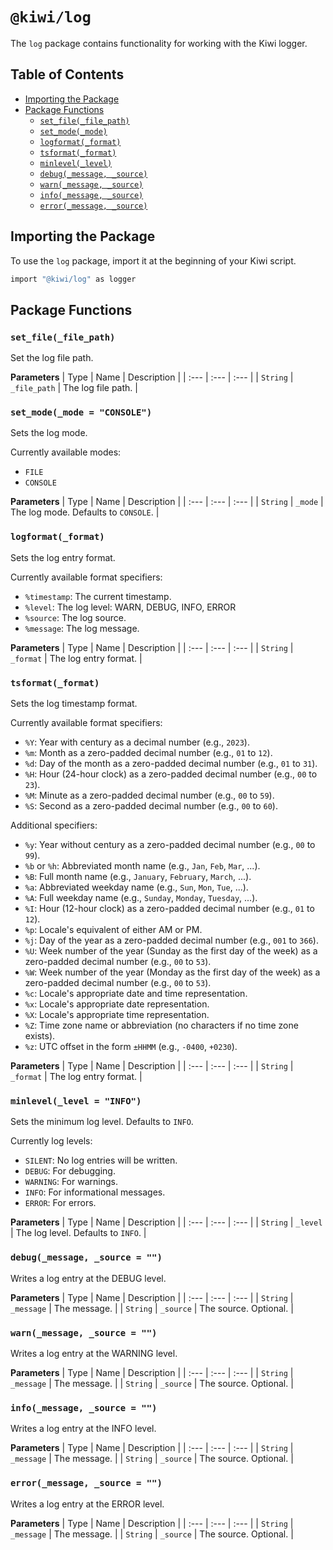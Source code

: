 # `@kiwi/log`

The `log` package contains functionality for working with the Kiwi logger.

## Table of Contents

- [Importing the Package](#importing-the-package)
- [Package Functions](#package-functions)
  - [`set_file(_file_path)`](#set_file_file_path)
  - [`set_mode(_mode)`](#set_mode_mode--console)
  - [`logformat(_format)`](#logformat_format)
  - [`tsformat(_format)`](#tsformat_format)
  - [`minlevel(_level)`](#minlevel_level--info)
  - [`debug(_message, _source)`](#debug_message-_source--)
  - [`warn(_message, _source)`](#warn_message-_source--)
  - [`info(_message, _source)`](#info_message-_source--)
  - [`error(_message, _source)`](#error_message-_source--)

## Importing the Package

To use the `log` package, import it at the beginning of your Kiwi script.

```ruby
import "@kiwi/log" as logger
```

## Package Functions

### `set_file(_file_path)`

Set the log file path.

**Parameters**
| Type | Name | Description |
| :--- | :--- | :--- |
| `String` | `_file_path` | The log file path. |

### `set_mode(_mode = "CONSOLE")`

Sets the log mode.

Currently available modes:
- `FILE`
- `CONSOLE`

**Parameters**
| Type | Name | Description |
| :--- | :--- | :--- |
| `String` | `_mode` | The log mode. Defaults to `CONSOLE`. |

### `logformat(_format)`

Sets the log entry format.

Currently available format specifiers:
- `%timestamp`: The current timestamp.
- `%level`: The log level: WARN, DEBUG, INFO, ERROR
- `%source`: The log source.
- `%message`: The log message.

**Parameters**
| Type | Name | Description |
| :--- | :--- | :--- |
| `String` | `_format` | The log entry format. |

### `tsformat(_format)`

Sets the log timestamp format.

Currently available format specifiers:
- `%Y`: Year with century as a decimal number (e.g., `2023`).
- `%m`: Month as a zero-padded decimal number (e.g., `01` to `12`).
- `%d`: Day of the month as a zero-padded decimal number (e.g., `01` to `31`).
- `%H`: Hour (24-hour clock) as a zero-padded decimal number (e.g., `00` to `23`).
- `%M`: Minute as a zero-padded decimal number (e.g., `00` to `59`).
- `%S`: Second as a zero-padded decimal number (e.g., `00` to `60`).

Additional specifiers:
- `%y`: Year without century as a zero-padded decimal number (e.g., `00` to `99`).
- `%b` or `%h`: Abbreviated month name (e.g., `Jan`, `Feb`, `Mar`, ...).
- `%B`: Full month name (e.g., `January`, `February`, `March`, ...).
- `%a`: Abbreviated weekday name (e.g., `Sun`, `Mon`, `Tue`, ...).
- `%A`: Full weekday name (e.g., `Sunday`, `Monday`, `Tuesday`, ...).
- `%I`: Hour (12-hour clock) as a zero-padded decimal number (e.g., `01` to `12`).
- `%p`: Locale's equivalent of either AM or PM.
- `%j`: Day of the year as a zero-padded decimal number (e.g., `001` to `366`).
- `%U`: Week number of the year (Sunday as the first day of the week) as a zero-padded decimal number (e.g., `00` to `53`).
- `%W`: Week number of the year (Monday as the first day of the week) as a zero-padded decimal number (e.g., `00` to `53`).
- `%c`: Locale's appropriate date and time representation.
- `%x`: Locale's appropriate date representation.
- `%X`: Locale's appropriate time representation.
- `%Z`: Time zone name or abbreviation (no characters if no time zone exists).
- `%z`: UTC offset in the form `±HHMM` (e.g., `-0400`, `+0230`).

**Parameters**
| Type | Name | Description |
| :--- | :--- | :--- |
| `String` | `_format` | The log entry format. |

### `minlevel(_level = "INFO")`

Sets the minimum log level. Defaults to `INFO`.

Currently log levels:
- `SILENT`: No log entries will be written.
- `DEBUG`: For debugging.
- `WARNING`: For warnings.
- `INFO`: For informational messages.
- `ERROR`: For errors.

**Parameters**
| Type | Name | Description |
| :--- | :--- | :--- |
| `String` | `_level` | The log level. Defaults to `INFO`. |

### `debug(_message, _source = "")`

Writes a log entry at the DEBUG level.

**Parameters**
| Type | Name | Description |
| :--- | :--- | :--- |
| `String` | `_message` | The message. |
| `String` | `_source` | The source. Optional. |


### `warn(_message, _source = "")`

Writes a log entry at the WARNING level.

**Parameters**
| Type | Name | Description |
| :--- | :--- | :--- |
| `String` | `_message` | The message. |
| `String` | `_source` | The source. Optional. |


### `info(_message, _source = "")`

Writes a log entry at the INFO level.

**Parameters**
| Type | Name | Description |
| :--- | :--- | :--- |
| `String` | `_message` | The message. |
| `String` | `_source` | The source. Optional. |

### `error(_message, _source = "")`

Writes a log entry at the ERROR level.

**Parameters**
| Type | Name | Description |
| :--- | :--- | :--- |
| `String` | `_message` | The message. |
| `String` | `_source` | The source. Optional. |